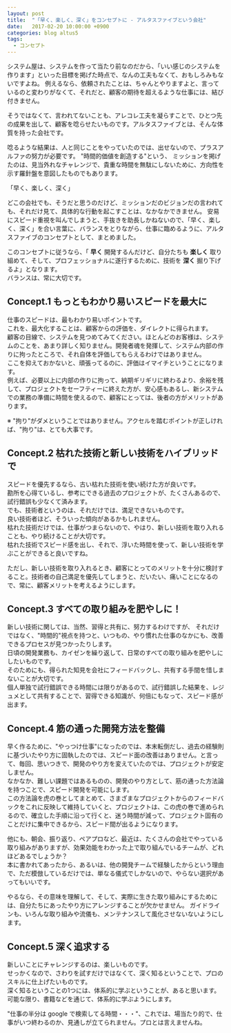 ```yaml
---
layout: post
title:  "「早く、楽しく、深く」をコンセプトに - アルタスファイブという会社"
date:   2017-02-20 10:00:00 +0900
categories: blog altus5
tags:
  - コンセプト
---
```


システム屋は、システムを作って当たり前なのだから、「いい感じのシステムを作ります」といった目標を掲げた時点で、なんの工夫もなくて、おもしろみもないですよね。
例えるなら、依頼されたことは、ちゃんとやりますよと、言っているのと変わりがなくて、それだと、顧客の期待を超えるような仕事には、結び付きません。

そうではなくて、言われてないことも、アレコレ工夫を凝らすことで、ひとつ先の成果を出して、顧客を唸らせたいものです。アルタスファイブとは、そんな体質を持った会社です。

唸るような結果は、人と同じことをやっていたのでは、出せないので、プラスアルファの努力が必要です。
"時間的価値を創造する"という、 ミッションを掲げたのは、見当外れなチャレンジで、貴重な時間を無駄にしないために、方向性を示す羅針盤を意図したものでもあります。

「早く、楽しく、深く」

どこの会社でも、そうだと思うのだけど、ミッションだのビジョンだの言われても、それだけ見て、具体的な行動を起こすことは、なかなかできません。
安易にスピード重視を叫んでしまうと、手抜きを助長しかねないので、「早く、楽しく、深く」を合い言葉に、バランスをとりながら、仕事に臨めるように、アルタスファイブのコンセプトとして、まとめました。

このコンセプトに従うなら、「 **早く** 開発するんだけど、自分たちも **楽しく** 取り組めて、そして、プロフェッショナルに遂行するために、技術を **深く** 掘り下げるよ」となります。  
バランスは、常に大切です。

## Concept.1 もっともわかり易いスピードを最大に

仕事のスピードは、最もわかり易いポイントです。  
これを、最大化することは、顧客からの評価を、ダイレクトに得られます。  
顧客の目線で、システムを見つめてみてください。ほとんどのお客様は、システムのことを、あまり詳しく知りません。開発者魂を発揮して、システム内部の作りに拘ったところで、それ自体を評価してもらえるわけではありません。  
ここを抑えておかないと、頑張ってるのに、評価はイマイチということになります。  
例えば、必要以上に内部の作りに拘って、納期ギリギリに終わるより、余裕を残して、プロジェクトをセーフティーに終えた方が、安心感もあるし、新システムでの業務の準備に時間を使えるので、顧客にとっては、後者の方がメリットがあります。  

※ "拘り"がダメということではありません。アクセルを踏むポイントが正しければ、"拘り"は、とても大事です。

## Concept.2 枯れた技術と新しい技術をハイブリッドで

スピードを優先するなら、古い枯れた技術を使い続けた方が良いです。  
勘所を心得ているし、参考にできる過去のプロジェクトが、たくさんあるので、試行錯誤も少なくて済みます。  
でも、技術者というのは、それだけでは、満足できないものです。  
良い技術者ほど、そういった傾向があるかもしれません。  
枯れた技術だけでは、仕事がつまらないので、やはり、新しい技術を取り入れることも、やり続けることが大切です。  
枯れた技術でスピード感を出し、それで、浮いた時間を使って、新しい技術を学ぶことができると良いですね。  

ただし、新しい技術を取り入れるとき、顧客にとってのメリットを十分に検討すること。技術者の自己満足を優先してしまうと、だいたい、痛いことになるので、常に、顧客メリットを考えるようにします。

## Concept.3 すべての取り組みを肥やしに！

新しい技術に関しては、当然、習得と共有に、努力するわけですが、
それだけではなく、"時間的"視点を持つと、いつもの、やり慣れた仕事のなかにも、改善できるプロセスが見つかったりします。  
日頃の開発業務も、カイゼンを繰り返して、日常のすべての取り組みを肥やしにしたいものです。  
そのためにも、得られた知見を会社にフィードバックし、共有する手間を惜しまないことが大切です。  
個人単独で試行錯誤できる時間には限りがあるので、試行錯誤した結果を、レジュメとして共有することで、習得できる知識が、何倍にもなって、スピード感が出ます。

## Concept.4 筋の通った開発方法を整備

早く作るために、"やっつけ仕事"になったのでは、本末転倒だし、過去の経験則に基づいたやり方に固執したのでは、スピード面の改善はありません。と言って、毎回、思いつきで、開発のやり方を変えていたのでは、プロジェクトが安定しません。  
なかなか、難しい課題ではあるものの、開発のやり方として、筋の通った方法論を持つことで、スピード開発を可能にします。  
この方法論を虎の巻としてまとめて、さまざまなプロジェクトからのフィードバックをこれに反映して維持していくと、プロジェクトは、この虎の巻で進められるので、確立した手順に沿って行くと、迷う時間が減って、プロジェクト固有のことだけに集中できるから、スピード間が出るようになります。  

他にも、朝会、振り返り、ペアプロなど、最近は、たくさんの会社でやっている取り組みがありますが、効果効能をわかった上で取り組んでいるチームが、どれほどあるでしょうか？  
本に書かれてあったから、あるいは、他の開発チームで経験したからという理由で、ただ模倣しているだけでは、単なる儀式でしかないので、やらない選択があってもいいです。  

やるなら、その意味を理解して、そして、実際に生きた取り組みにするためには、自分たちにあったやり方にアレンジすることが欠かせません。
ガイドラインも、いろんな取り組みや流儀も、メンテナンスして風化させないないようにします。

## Concept.5 深く追求する

新しいことにチャレンジするのは、楽しいものです。  
せっかくなので、さわりを試すだけではなくて、深く知るということで、プロのスキルに仕上げたいものです。  
深く知るということの1つには、体系的に学ぶということが、あると思います。  
可能な限り、書籍などを通じて、体系的に学ぶようにします。

"仕事の半分は google で検索してる時間・・・"、これでは、場当たり的で、仕事がいつ終わるのか、見通しが立てられません。プロとは言えませんね。


